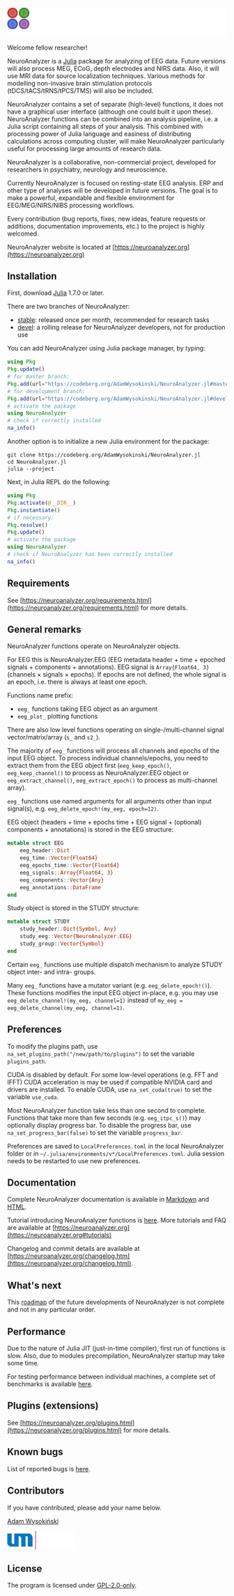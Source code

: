 ![](images/neuroanalyzer.png)

Welcome fellow researcher!

NeuroAnalyzer is a [Julia](https://julialang.org) package for analyzing of EEG data. Future versions will also process MEG, ECoG, depth electrodes and NIRS data. Also, it will use MRI data for source localization techniques. Various methods for modelling non-invasive brain stimulation protocols (tDCS/tACS/tRNS/tPCS/TMS) will also be included.

NeuroAnalyzer contains a set of separate (high-level) functions, it does not have a graphical user interface (although one could built it upon these). NeuroAnalyzer functions can be combined into an analysis pipeline, i.e. a Julia script containing all steps of your analysis. This combined with processing power of Julia language and easiness of distributing calculations across computing cluster, will make NeuroAnalyzer particularly useful for processing large amounts of research data.

NeuroAnalyzer is a collaborative, non-commercial project, developed for researchers in psychiatry, neurology and neuroscience.

Currently NeuroAnalyzer is focused on resting-state EEG analysis. ERP and other type of analyses will be developed in future versions. The goal is to make a powerful, expandable and flexible environment for EEG/MEG/NIRS/NIBS processing workflows.

Every contribution (bug reports, fixes, new ideas, feature requests or additions, documentation improvements, etc.) to the project is highly welcomed.

NeuroAnalyzer website is located at [https://neuroanalyzer.org](https://neuroanalyzer.org)

## Installation

First, download [Julia](https://julialang.org/downloads/) 1.7.0 or later. 

There are two branches of NeuroAnalyzer:
- [stable](https://codeberg.org/AdamWysokinski/NeuroAnalyzer.jl/src/branch/master): released once per month, recommended for research tasks
- [devel](https://codeberg.org/AdamWysokinski/NeuroAnalyzer.jl/src/branch/devel): a rolling release for NeuroAnalyzer developers, not for production use

You can add NeuroAnalyzer using Julia package manager, by typing:

```Julia
using Pkg
Pkg.update()
# for master branch:
Pkg.add(url="https://codeberg.org/AdamWysokinski/NeuroAnalyzer.jl#master")
# for development branch:
Pkg.add(url="https://codeberg.org/AdamWysokinski/NeuroAnalyzer.jl#devel")
# activate the package
using NeuroAnalyzer
# check if correctly installed
na_info()
```

Another option is to initialize a new Julia environment for the package:
```shell
git clone https://codeberg.org/AdamWysokinski/NeuroAnalyzer.jl
cd NeuroAnalyzer.jl
julia --project
```

Next, in Julia REPL do the following:
```Julia
using Pkg
Pkg.activate(@__DIR__)
Pkg.instantiate()
# if necessary:
Pkg.resolve()
Pkg.update()
# activate the package
using NeuroAnalyzer
# check if NeuroAnalyzer has been correctly installed
na_info()
```

## Requirements

See [https://neuroanalyzer.org/requirements.html](https://neuroanalyzer.org/requirements.html) for more details.

## General remarks

NeuroAnalyzer functions operate on NeuroAnalyzer objects.

For EEG this is NeuroAnalyzer.EEG (EEG metadata header + time + epoched signals + components + annotations). EEG signal is `Array{Float64, 3}` (channels × signals × epochs). If epochs are not defined, the whole signal is an epoch, i.e. there is always at least one epoch.

Functions name prefix:
- `eeg_` functions taking EEG object as an argument
- `eeg_plot_` plotting functions

There are also low level functions operating on single-/multi-channel signal vector/matrix/array (`s_` and `s2_`).

The majority of `eeg_` functions will process all channels and epochs of the input EEG object. To process individual channels/epochs, you need to extract them from the EEG object first (`eeg_keep_epoch()`, `eeg_keep_channel()` to process as NeuroAnalyzer.EEG object or `eeg_extract_channel()`, `eeg_extract_epoch()` to process as multi-channel array).

`eeg_` functions use named arguments for all arguments other than input signal(s), e.g. `eeg_delete_epoch!(my_eeg, epoch=12)`.

EEG object (headers + time + epochs time + EEG signal + (optional) components + annotations) is stored in the EEG structure:
```julia
mutable struct EEG
    eeg_header::Dict
    eeg_time::Vector{Float64}
    eeg_epochs_time::Vector{Float64}
    eeg_signals::Array{Float64, 3}
    eeg_components::Vector{Any}
    eeg_annotations::DataFrame
end
```

Study object is stored in the STUDY structure:
```julia
mutable struct STUDY
    study_header::Dict{Symbol, Any}
    study_eeg::Vector{NeuroAnalyzer.EEG}
    study_group::Vector{Symbol}
end
```
Certain `eeg_` functions use multiple dispatch mechanism to analyze STUDY object inter- and intra- groups.

Many `eeg_` functions have a mutator variant (e.g. `eeg_delete_epoch!()`). These functions modifies the input EEG object in-place, e.g. you may use `eeg_delete_channel!(my_eeg, channel=1)` instead of `my_eeg = eeg_delete_channel(my_eeg, channel=1)`.

## Preferences

To modify the plugins path, use `na_set_plugins_path("/new/path/to/plugins")` to set the variable `plugins_path`.

CUDA is disabled by default. For some low-level operations (e.g. FFT and IFFT) CUDA acceleration is may be used if compatible NVIDIA card and drivers are installed. To enable CUDA, use `na_set_cuda(true)` to set the variable `use_cuda`.

Most NeuroAnalyzer function take less than one second to complete. Functions that take more than few seconds (e.g. `eeg_itpc_s()`) may optionally display progress bar. To disable the progress bar, use `na_set_progress_bar(false)` to set the variable `progress_bar`.

Preferences are saved to `LocalPreferences.toml` in the local NeuroAnalyzer folder or in `~/.julia/environments/v*/LocalPreferences.toml`. Julia session needs to be restarted to use new preferences.

## Documentation

Complete NeuroAnalyzer documentation is available in [Markdown](https://codeberg.org/AdamWysokinski/NeuroAnalyzer.jl/src/master/Documentation.md) and [HTML](https://neuroanalyzer.org/docs/index.html).

Tutorial introducing NeuroAnalyzer functions is [here](https://codeberg.org/AdamWysokinski/NeuroAnalyzer.jl/src/master/Tutorial.md). More tutorials and FAQ are available at [https://neuroanalyzer.org](https://neuroanalyzer.org#tutorials)

Changelog and commit details are available at [https://neuroanalyzer.org/changelog.htm](https://neuroanalyzer.org/changelog.html).

## What's next

This [roadmap](https://neuroanalyzer.org/roadmap.html) of the future developments of NeuroAnalyzer is not complete and not in any particular order.

## Performance

Due to the nature of Julia JIT (just-in-time compiler), first run of functions is slow. Also, due to modules precompilation, NeuroAnalyzer startup may take some time.

For testing performance between individual machines, a complete set of benchmarks is available [here](https://codeberg.org/AdamWysokinski/NeuroAnalyzer.jl/src/master/Benchmarking.md).

## Plugins (extensions)

See [https://neuroanalyzer.org/plugins.html](https://neuroanalyzer.org/plugins.html) for more details.

## Known bugs

List of reported bugs is [here](https://codeberg.org/AdamWysokinski/NeuroAnalyzer.jl/issues?labels=70759).

## Contributors

If you have contributed, please add your name below.

[Adam Wysokiński](mailto:adam.wysokinski@umed.lodz.pl)

![umed](images/umed.png)

## License

The program is licensed under [GPL-2.0-only](LICENSE).